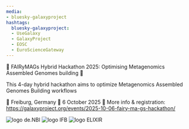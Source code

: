 ```yaml
---
media:
- bluesky-galaxyproject
hashtags:
  bluesky-galaxyproject:
  - UseGalaxy
  - GalaxyProject
  - EOSC
  - EuroScienceGateway
---
```

📣 FAIRyMAGs Hybrid Hackathon 2025: Optimising Metagenomics Assembled Genomes building 🚀

This 4-day hybrid hackathon aims to optimize Metagenomics Assembled Genomes Building workflows

📍 Freiburg, Germany
📅 6 October 2025
🔗 More info & registration: https://galaxyproject.org/events/2025-10-06-fairy-ma-gs-hackathon/

![logo de.NBI](https://galaxyproject.org/images/logos/deNBILogo.png)
![logo IFB](https://galaxyproject.org/images/logos/IFB.png)
![logo ELIXIR](https://galaxyproject.org/images/logos/elixir-logo-big.png)
